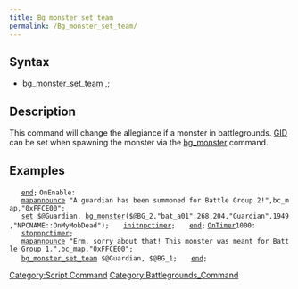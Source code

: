 ```yaml
---
title: Bg monster set team
permalink: /Bg_monster_set_team/
---
```


Syntax
------

-   [bg_monster_set_team](/bg_monster_set_team "wikilink") <GID>,<Battle Group>;

Description
-----------

This command will change the allegiance if a monster in battlegrounds. [GID](/GID "wikilink") can be set when spawning the monster via the [bg_monster](/bg_monster "wikilink") command.

Examples
--------

`   `[`end`](/end "wikilink")`;`
`OnEnable:`
`   `[`mapannounce`](/mapannounce "wikilink")` "A guardian has been summoned for Battle Group 2!",bc_map,"0xFFCE00";`
`   `[`set`](/set "wikilink")` $@Guardian, `[`bg_monster`](/bg_monster "wikilink")`($@BG_2,"bat_a01",268,204,"Guardian",1949,"NPCNAME::OnMyMobDead");`
`   `[`initnpctimer`](/initnpctimer "wikilink")`;`
`   `[`end`](/end "wikilink")`;`
[`OnTimer`](/OnTimer "wikilink")`1000:`
`   `[`stopnpctimer`](/stopnpctimer "wikilink")`;`
`   `[`mapannounce`](/mapannounce "wikilink")` "Erm, sorry about that! This monster was meant for Battle Group 1.",bc_map,"0xFFCE00";`
`   `[`bg_monster_set_team`](/bg_monster_set_team "wikilink")` $@Guardian, $@BG_1;`
`   `[`end`](/end "wikilink")`;`

[Category:Script Command](/Category:Script_Command "wikilink") [Category:Battlegrounds_Command](/Category:Battlegrounds_Command "wikilink")